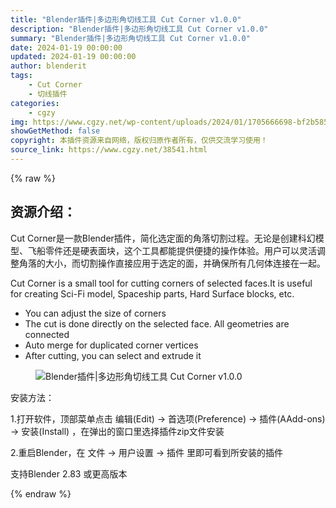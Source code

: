 ```yaml
---
title: "Blender插件|多边形角切线工具 Cut Corner v1.0.0"
description: "Blender插件|多边形角切线工具 Cut Corner v1.0.0"
summary: "Blender插件|多边形角切线工具 Cut Corner v1.0.0"
date: 2024-01-19 00:00:00
updated: 2024-01-19 00:00:00
author: blenderit
tags: 
    - Cut Corner
    - 切线插件
categories:
    - cgzy
img: https://www.cgzy.net/wp-content/uploads/2024/01/1705666698-bf2b585aaeb7a04.webp
showGetMethod: false
copyright: 本插件资源来自网络，版权归原作者所有，仅供交流学习使用！
source_link: https://www.cgzy.net/38541.html
---
```


{% raw %}
<div class="wp-block-pandastudio-title"><div class="title_style_01"><h2 id="h2-0">资源介绍：</h2></div></div><p class="is-style-text-indent-2em">Cut Corner是一款Blender插件，简化选定面的角落切割过程。无论是创建科幻模型、飞船零件还是硬表面块，这个工具都能提供便捷的操作体验。用户可以灵活调整角落的大小，而切割操作直接应用于选定的面，并确保所有几何体连接在一起。</p><p>Cut Corner is a small tool for cutting corners of selected faces.It is useful for creating Sci-Fi model, Spaceship parts, Hard Surface blocks, etc.</p><ul>
<li>You can adjust the size of corners</li>



<li>The cut is done directly on the selected face. All geometries are connected</li>



<li>Auto merge for duplicated corner vertices</li>



<li>After cutting, you can select and extrude it</li>
</ul><div class="wp-block-image is-style-border-round-and-with-shadow">
<figure class="aligncenter size-large"><img decoding="async" src="https://img.alicdn.com/imgextra/i1/717183932/O1CN01QyO6081euuFZqAfWc_!!717183932.gif" title="Blender插件|多边形角切线工具 Cut Corner v1.0.0" alt="Blender插件|多边形角切线工具 Cut Corner v1.0.0"></figure></div><div class="wp-block-pandastudio-title"><div class="title_style_01"><p>安装方法：</p></div></div><p>1.打开软件，顶部菜单点击 编辑(Edit) → 首选项(Preference) → 插件(AAdd-ons) → 安装(Install) ，在弹出的窗口里选择插件zip文件安装</p><p>2.重启Blender，在 文件 → 用户设置 → 插件 里即可看到所安装的插件</p><div class="wp-block-pandastudio-tips"><div class="tip success "><p>支持Blender 2.83 或更高版本</p>
</div></div>
<div style="display: none">cgzy</div>
{% endraw %}